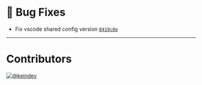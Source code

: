 # :bug: Bug Fixes

- Fix vscode shared config version [`0419c8e`](https://github.com/tagproject/ts-package-shared-config/commit/0419c8e43d64e4889f2c3b5e150a7fdcf3f1ff0e)

---

# Contributors

[![@keindev](https://avatars.githubusercontent.com/u/4527292?v=4&s=40)](https://github.com/keindev)
